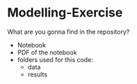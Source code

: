 # Modelling-Exercise
What are you gonna find in the repository?
 - Notebook
- PDF of the notebook
- folders used for this code:
  * data
  * results
